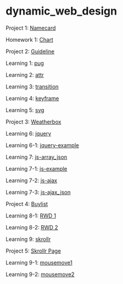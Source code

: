 # dynamic_web_design

Project 1: [Namecard](https://birteliu.github.io/dynamic_web_design/namecard)

Homework 1: [Chart](https://birteliu.github.io/dynamic_web_design/chart)

Project 2: [Guideline](https://birteliu.github.io/dynamic_web_design/guideline)

Learning 1: [pug](https://birteliu.github.io/dynamic_web_design/try/try1_pug/test.html)

Learning 2: [attr](https://birteliu.github.io/dynamic_web_design/try/try2_attr/)

Learning 3: [transition](https://birteliu.github.io/dynamic_web_design/try/try3_transition/)

Learning 4: [keyframe](https://birteliu.github.io/dynamic_web_design/try/try4_keyframe/)

Learning 5: [svg](https://birteliu.github.io/dynamic_web_design/try/try5_svg/)

Project 3: [Weatherbox](https://birteliu.github.io/dynamic_web_design/weather_box)

Learning 6: [jquery](https://birteliu.github.io/dynamic_web_design/try/try6_jquery/)

Learning 6-1: [jquery-example](https://birteliu.github.io/dynamic_web_design/try/try6_jquery/example/index.html)

Learning 7: [js-array_json](https://birteliu.github.io/dynamic_web_design/try/try7_js/array_json/)

Learning 7-1: [js-example](https://birteliu.github.io/dynamic_web_design/try/try7_js/example/)

Learning 7-2: [js-ajax](https://birteliu.github.io/dynamic_web_design/try/try7_js/ajax/)

Learning 7-3: [js-ajax_json](https://birteliu.github.io/dynamic_web_design/try/try7_js/ajax_json/)

Project 4: [Buylist](https://birteliu.github.io/dynamic_web_design/buylist/)

Learning 8-1: [RWD 1](https://birteliu.github.io/dynamic_web_design/try/try8_rwd/rwd1)

Learning 8-2: [RWD 2](https://birteliu.github.io/dynamic_web_design/try/try8_rwd/rwd2)

Learning 9: [skrollr](https://birteliu.github.io/dynamic_web_design/try/try9_skrollr/)

Project 5: [Skrollr Page](https://birteliu.github.io/dynamic_web_design/skrollr/)

Learning 9-1: [mousemove1](https://birteliu.github.io/dynamic_web_design/try/try10_mousemove/index.html)

Learning 9-2: [mousemove2](https://birteliu.github.io/dynamic_web_design/try/try10_mousemove/index2.html)

